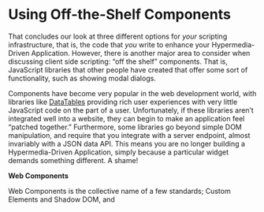 # Using Off-the-Shelf Components

That concludes our look at three different options for _your_ scripting infrastructure, that is, the code that _you_ write to enhance your Hypermedia-Driven Application. However, there is another major area to consider when discussing client side scripting: “off the shelf” components. That is, JavaScript libraries that other people have created that offer some sort of functionality, such as showing modal dialogs.

Components have become very popular in the web development world, with libraries like [DataTables](https://datatables.net/) providing rich user experiences with very little JavaScript code on the part of a user. Unfortunately, if these libraries aren’t integrated well into a website, they can begin to make an application feel “patched together.” Furthermore, some libraries go beyond simple DOM manipulation, and require that you integrate with a server endpoint, almost invariably with a JSON data API. This means you are no longer building a Hypermedia-Driven Application, simply because a particular widget demands something different. A shame!

**Web Components**

Web Components is the collective name of a few standards; Custom Elements and Shadow DOM, and